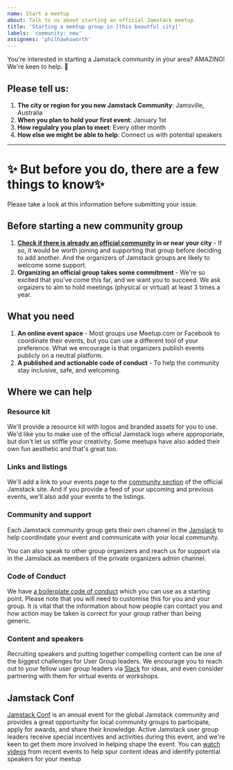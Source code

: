 ```yaml
---
name: Start a meetup
about: Talk to us about starting an official Jamstack meetup
title: 'Starting a meetup group in [this beautful city]'
labels: 'community: new'
assignees: 'philhawksworth'
---
```


You're interested in starting a Jamstack community in your area?
AMAZING! We're keen to help. 🥳

## Please tell us:

1. **The city or region for you new Jamstack Community**: Jamsville, Australia
1. **When you plan to hold your first event**: January 1st
1. **How regulalry you plan to meet**: Every other month
1. **How else we might be able to help**: Connect us with potential speakers

---

# ✨ But before you do, there are a few things to know✨

Please take a look at this information before submitting your issue.

## Before starting a new community group

1. **[Check if there is already an official community](https://jamstack.org/community) in or near your city** - If so, it would be worth joining and supporting that group before deciding to add another. And the organizers of Jamstack groups are likely to welcome some support.
1. **Organizing an official group takes some commitment** - We're so excited that you've come this far, and we want you to succeed. We ask orgaizers to aim to hold meetings (physical or virtual) at least 3 times a year.


## What you need

1. **An online event space** - Most groups use Meetup.com or Facebook to coordinate their events, but you can use a different tool of your preference. What we encourage is that organizers publish events publicly on a neutral platform.
1. **A published and actionable code of conduct** - To help the community stay inclusive, safe, and welcoming. 


## Where we can help

### Resource kit

We'll provide a resource kit with logos and branded assets for you to use. We'd like you to make use of the official Jamstack logo where approporiate, but don't let us stiffle your creativity. Some meetups have also added their own fun aesthetic and that's great too.

### Links and listings

We'll add a link to your events page to the [community section](https://jamstack.org/community) of the official Jamstack site. And if you provide a feed of your upcoming and previous events, we'll also add your events to the listings.

### Community and support

Each Jamstack community group gets their own channel in the [Jamslack](https://jamstack.org/jamslack) to help coordindate your event and communicate with your local community.

You can also speak to other group organizers and reach us for support via in the Jamslack as members of the private organizers admin channel.

### Code of Conduct

We have [a boilerplate code of conduct]() which you can use as a starting point. Please note that you will need to customise this for you and your group. It is vital that the information about how people can contact you and how action may be taken is correct for your group rather than being generic.

### Content and speakers

Recruiting speakers and putting together compelling content can be one of the biggest challenges for User Group leaders. We encourage you to reach out to your fellow user group leaders via [Slack](https://jamstack.org/slack) for ideas, and even consider partnering with them for virtual events or workshops.

## Jamstack Conf

[Jamstack Conf](https://jamstackconf.com) is an annual event for the global Jamstack community and provides a great opportunity for local community groups to participate, apply for awards, and share their knowledge. Active Jamstack user group leaders receive special incentives and activities during this event, and we're keen to get them more involved in helping shape the event. You can [watch videos](https://www.youtube.com/playlist?list=PL58Wk5g77lF94tg-F3y5zRyDeLVhTDnTg) from recent events to help spur content ideas and identify potential speakers for your meetup
